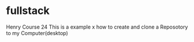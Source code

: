 # fullstack
Henry Course 24
This is a example x how to create and clone a Reposotory to my Computer(desktop)
